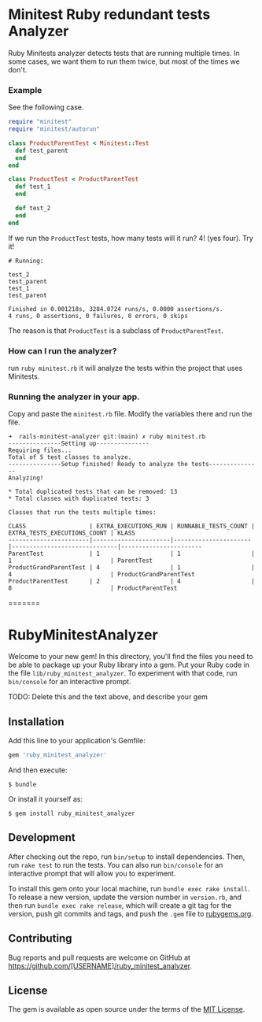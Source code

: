 # Minitest Ruby redundant tests Analyzer

Ruby Minitests analyzer detects tests that are running multiple times. In some cases, we want them to run them twice, but most of the times we don't. 

### Example
See the following case. 

```ruby
require "minitest"
require "minitest/autorun"

class ProductParentTest < Minitest::Test
  def test_parent
  end
end

class ProductTest < ProductParentTest
  def test_1
  end

  def test_2
  end
end
```
If we run the `ProductTest` tests, how many tests will it run? 4! (yes four). Try it!

```console
# Running:

test_2
test_parent
test_1
test_parent

Finished in 0.001218s, 3284.0724 runs/s, 0.0000 assertions/s.
4 runs, 0 assertions, 0 failures, 0 errors, 0 skips
```

The reason is that `ProductTest` is a subclass of `ProductParentTest`.

### How can I run the analyzer?
run `ruby minitest.rb` it will analyze the tests within the project that uses Minitests.

### Running the analyzer in your app.

Copy and paste the `minitest.rb` file. Modify the variables there and run the file.

```console
➜  rails-minitest-analyzer git:(main) ✗ ruby minitest.rb 
---------------Setting up---------------
Requiring files...
Total of 5 test classes to analyze. 
---------------Setup finished! Ready to analyze the tests---------------
Analyzing!

* Total duplicated tests that can be removed: 13
* Total classes with duplicated tests: 3 

Classes that run the tests multiple times: 

CLASS                  | EXTRA_EXECUTIONS_RUN | RUNNABLE_TESTS_COUNT | EXTRA_TESTS_EXECUTIONS_COUNT | KLASS                 
-----------------------|----------------------|----------------------|------------------------------|-----------------------
ParentTest             | 1                    | 1                    | 1                            | ParentTest            
ProductGrandParentTest | 4                    | 1                    | 4                            | ProductGrandParentTest
ProductParentTest      | 2                    | 4                    | 8                            | ProductParentTest     
```
=======
# RubyMinitestAnalyzer

Welcome to your new gem! In this directory, you'll find the files you need to be able to package up your Ruby library into a gem. Put your Ruby code in the file `lib/ruby_minitest_analyzer`. To experiment with that code, run `bin/console` for an interactive prompt.

TODO: Delete this and the text above, and describe your gem

## Installation

Add this line to your application's Gemfile:

```ruby
gem 'ruby_minitest_analyzer'
```

And then execute:

    $ bundle

Or install it yourself as:

    $ gem install ruby_minitest_analyzer


## Development

After checking out the repo, run `bin/setup` to install dependencies. Then, run `rake test` to run the tests. You can also run `bin/console` for an interactive prompt that will allow you to experiment.

To install this gem onto your local machine, run `bundle exec rake install`. To release a new version, update the version number in `version.rb`, and then run `bundle exec rake release`, which will create a git tag for the version, push git commits and tags, and push the `.gem` file to [rubygems.org](https://rubygems.org).

## Contributing

Bug reports and pull requests are welcome on GitHub at https://github.com/[USERNAME]/ruby_minitest_analyzer.

## License

The gem is available as open source under the terms of the [MIT License](https://opensource.org/licenses/MIT).
